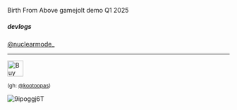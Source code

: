 Birth From Above gamejolt demo Q1 2025

##### devlogs

[@nuclearmode_](https://x.com/nuclearmode_)

---

<a href='https://ko-fi.com/Y8Y519HQUI' target='_blank'><img height='36' style='border:0px;height:36px;' src='https://storage.ko-fi.com/cdn/kofi6.png?v=6' border='0' alt='Buy Me a Coffee at ko-fi.com' /></a>

<sub>(gh: [@kootoopas](https://github.com/kootoopas))</sub>

![9ipoggj6T](https://user-images.githubusercontent.com/601001/174320109-5a1e8962-ae74-4f61-b95e-774881fd0125.gif)
